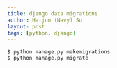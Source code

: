 ```yaml
---
title: django data migrations
author: Haijun (Navy) Su
layout: post
tags: [python, django]
---
```


```shell
$ python manage.py makemigrations
$ python manage.py migrate
```
